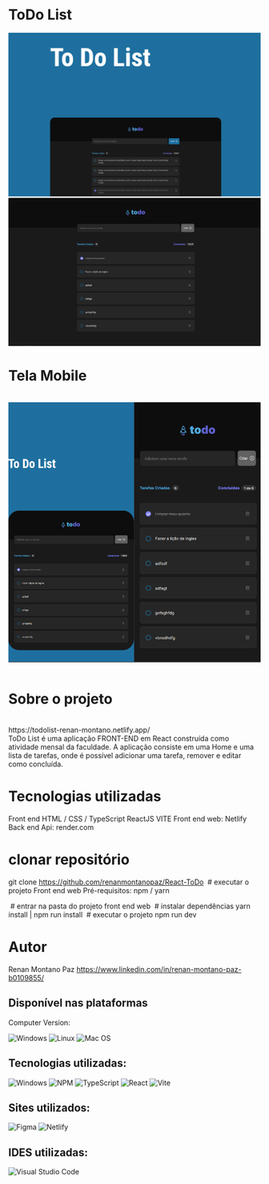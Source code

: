 # ToDo List

<img src="./src/assets/img_2.png">
<br/>
<img src="./src/assets/img_4.png">

# Tela Mobile
<br/>
<div style="flex-direction: row; display: flex">
    <img src="./src/assets/img_3.png" style="width: 50%">
    <img src="./src/assets/img_5.png" style="width: 50%">
</div>
<br/>

# Sobre o projeto 
<br/>
https://todolist-renan-montano.netlify.app/
<br/>
ToDo List é uma aplicação FRONT-END em React construída como atividade mensal da faculdade.
A aplicação consiste em uma Home e uma lista de tarefas, onde é possível adicionar uma tarefa, remover e editar como concluída.

# Tecnologias utilizadas
Front end
HTML / CSS / TypeScript
ReactJS
VITE
Front end web: Netlify
Back end Api: render.com

# clonar repositório
git clone https://github.com/renanmontanopaz/React-ToDo
 # executar o projeto
Front end web 
Pré-requisitos: npm / yarn 

 # entrar na pasta do projeto front end web
 # instalar dependências
yarn install | npm run install
 # executar o projeto
npm run dev

# Autor 
Renan Montano Paz
https://www.linkedin.com/in/renan-montano-paz-b0109855/
## Disponível nas plataformas

Computer Version:

![Windows](https://img.shields.io/badge/Windows-0078D6?style=for-the-badge&logo=windows&logoColor=white)
![Linux](https://img.shields.io/badge/Linux-FF6600?style=for-the-badge&logo=linux&logoColor=white)
![Mac OS](https://img.shields.io/badge/mac%20os-000000?style=for-the-badge&logo=macos&logoColor=F0F0F0)

## Tecnologias utilizadas:

![Windows](https://img.shields.io/badge/Windows-0078D6?style=for-the-badge&logo=windows&logoColor=white)
![NPM](https://img.shields.io/badge/NPM-%23CB3837.svg?style=for-the-badge&logo=npm&logoColor=white)
![TypeScript](https://img.shields.io/badge/typescript-%23007ACC.svg?style=for-the-badge&logo=typescript&logoColor=white)
![React](https://img.shields.io/badge/react-%2320232a.svg?style=for-the-badge&logo=react&logoColor=%2361DAFB)
![Vite](https://img.shields.io/badge/vite-%23646CFF.svg?style=for-the-badge&logo=vite&logoColor=white)


## Sites utilizados:

![Figma](https://img.shields.io/badge/figma-%23F24E1E.svg?style=for-the-badge&logo=figma&logoColor=white)
![Netlify](https://img.shields.io/badge/netlify-%23000000.svg?style=for-the-badge&logo=netlify&logoColor=#00C7B7)

## IDES utilizadas:

![Visual Studio Code](https://img.shields.io/badge/Visual%20Studio%20Code-0078d7.svg?style=for-the-badge&logo=visual-studio-code&logoColor=white)
